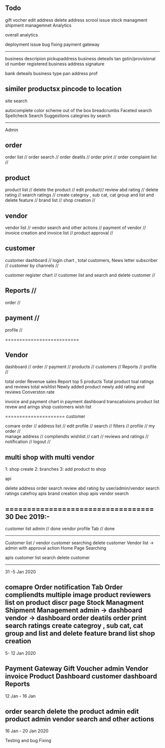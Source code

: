  





Todo
------------------------------
gift vocher
edit address
delete address
scrool issue
stock managment
shipment managemnet
Analytics

overall analytics

deployment issue
bug fixing
payment gateway





-----------------
business descripion
pickupaddress
business deteails
tan
gstin/provisional id number
registered business address
signature


bank deteails
business type
pan
address prof 

similer productsx
pincode to location
----------------
















site search

autocomplete
color scheme out of the box
breadcrumbs
Faceted search
Spellcheck
Search Suggestions
categries by search




------------
Admin

order
----------
order list //
order search //
order deatils //
order print //
order complaint list //

product
-------
product list //
delete the product  //
edit product//
review abd rating //
delete rating //
search ratings //
create categroy , sub cat, cat group and list and delete feature //
brand list //
shop creation //

vendor
----------
vendor list //
vendor search and other actions //
payment of vendor //
invoice creation and invoice list //
product approval //


customer
--------------
customer dashboard //
login chart , total customers, News letter subscriber //
customer by channels //

customer register chart //
customer list and search and delete customer //


Reports //
-------

order  //


payment //
--------


profile //




==========================

Vendor
-------

dashboard //
order  //
payment //
products //
customers //
Reports //
profile //

total order
Revenue
sales Report
top 5 products
Total product
toal ratings and reviews
total wishlist
Newly added product
newly add rating and reviews
Converston rate


invoice and payment chart in payment dashboard
transcatioions
product list
revew and arings
shop
customers 
wish list


=====================
customer


comare order //
address list //
edit profile //
search //
filters //
profile //
my order  //  
manage address //
compliendts 
wishlist //
cart //
reviews and ratings //
notification //
logout //




multi shop with multi vendor
----------------------------

1: shop create
2: branches
3: add product to shop 




api

delete address
order search
review abd rating by user/admin/vendor
search ratings
catefroy apis
brand creation
shop apis
vendor search


==================================
30 Dec 2019:-
------------

customer list admin // done
vendor profile Tab // done


------------------------------

Customer list / vendor 
customer searching
delete customer
Vendor list -> admin with approval action
Home Page
Searching
<!-- address list
order list
myaccount UI
rating and review list 
login link update
edit profile -->



apis
customer list
search
delete customer

-------------------------------

31 -5 Jan 2020

comapre Order
notification Tab
Order compliendts 
multiple image
product reviewers list on product discr page
Stock Managment
Shipment Management
admin -> dashboard
vendor -> dashboard
order deatils
order print
search ratings
create categroy , sub cat, cat group and list and delete feature
brand list
shop creation
------------------------------------

5- 12 Jan 2020

Payment Gateway
Gift Voucher 
admin
Vendor 
invoice
Product Dashboard
customer dashboard 
Reports
-------------------------------------

12 Jan - 16 Jan

order search
delete the product admin
edit product admin
vendor search and other actions 
-------------------------------------------
16 Jan - 20 Jan 2020

Testing and bug Fixing
